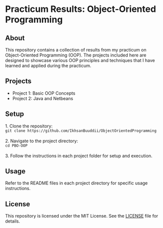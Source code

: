 <!DOCTYPE html>
<html lang="en">
<head>
    <meta charset="UTF-8">
    <meta name="viewport" content="width=device-width, initial-scale=1.0">
</head>
<body>
    <h1>Practicum Results: Object-Oriented Programming</h1>
    <h2>About</h2>
    <p>
        This repository contains a collection of results from my practicum on Object-Oriented Programming (OOP). 
        The projects included here are designed to showcase various OOP principles and techniques that I have learned 
        and applied during the practicum.
    </p>
    <h2>Projects</h2>
    <ul>
        <li>Project 1: Basic OOP Concepts</li>
        <li>Project 2: Java and Netbeans</li>
    </ul>
    <h2>Setup</h2>
    <p>
        1. Clone the repository:<br>
        <code>git clone https://github.com/IkhsanBuuddii/ObjectOrientedProgramming</code><br><br>
        2. Navigate to the project directory:<br>
        <code>cd PBO-OOP</code><br><br>
        3. Follow the instructions in each project folder for setup and execution.
    </p>
    <h2>Usage</h2>
    <p>Refer to the README files in each project directory for specific usage instructions.</p>
    <h2>License</h2>
    <p>
        This repository is licensed under the MIT License. See the <a href="./LICENSE">LICENSE</a> file for details.
    </p>
</body>
</html>
